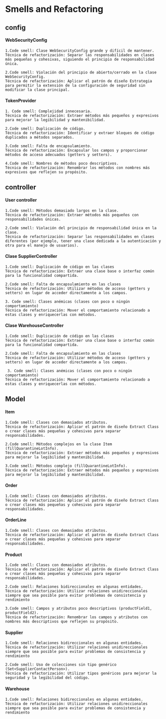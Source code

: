 # Smells and Refactoring

## config

#### WebSecurityConfig

    1.Code smell: Clase WebSecurityConfig grande y difícil de mantener. 
    Técnica de refactorización: Separar las responsabilidades en clases más pequeñas y cohesivas, siguiendo el principio de responsabilidad única.

    2.Code smell: Violación del principio de abierto/cerrado en la clase WebSecurityConfig. 
    Técnica de refactorización: Aplicar el patrón de diseño Estrategia para permitir la extensión de la configuración de seguridad sin modificar la clase principal.

#### TokenProvider

    1. Code smell: Complejidad innecesaria. 
    Técnica de refactorización: Extraer métodos más pequeños y expresivos para mejorar la legibilidad y mantenibilidad.
    
    2.Code smell: Duplicación de código. 
    Técnica de refactorización: Identificar y extraer bloques de código duplicados a métodos separados.
    
    3.Code smell: Falta de encapsulamiento.
    Técnica de refactorización: Encapsular los campos y proporcionar métodos de acceso adecuados (getters y setters).
    
    4.Code smell: Nombres de métodos poco descriptivos.
    Técnica de refactorización: Renombrar los métodos con nombres más expresivos que reflejen su propósito.



## controller

#### User controller

    1.Code smell: Métodos demasiado largos en la clase. 
    Técnica de refactorización: Extraer métodos más pequeños con responsabilidades únicas.

    2.Code smell: Violación del principio de responsabilidad única en la clase. 
    Técnica de refactorización: Separar las responsabilidades en clases diferentes (por ejemplo, tener una clase dedicada a la autenticación y otra para el manejo de usuarios).

#### Clase SupplierController
    1.Code smell: Duplicación de código en las clases 
    Técnica de refactorización: Extraer una clase base o interfaz común para la funcionalidad compartida.

    2.Code smell: Falta de encapsulamiento en las clases 
    Técnica de refactorización: Utilizar métodos de acceso (getters y setters) en lugar de acceder directamente a los campos.

    3. Code smell: Clases anémicas (clases con poco o ningún comportamiento) 
    Técnica de refactorización: Mover el comportamiento relacionado a estas clases y enriquecerlas con métodos.

#### Clase WarehouseController
    1.Code smell: Duplicación de código en las clases
    Técnica de refactorización: Extraer una clase base o interfaz común para la funcionalidad compartida.

    2.Code smell: Falta de encapsulamiento en las clases
    Técnica de refactorización: Utilizar métodos de acceso (getters y setters) en lugar de acceder directamente a los campos.

     3. Code smell: Clases anémicas (clases con poco o ningún comportamiento) 
    Técnica de refactorización: Mover el comportamiento relacionado a estas clases y enriquecerlas con métodos.

## Model

#### Item

    1.Code smell: Clases con demasiados atributos.
    Técnica de refactorización: Aplicar el patrón de diseño Extract Class o crear clases más pequeñas y cohesivas para separar responsabilidades.

    2.Code smell: Métodos complejos en la clase Item (fillQuarantineLotInfo). 
    Técnica de refactorización: Extraer métodos más pequeños y expresivos para mejorar la legibilidad y mantenibilidad.

    3.Code smell: Métodos complejo (fillQuarantineLotInfo). 
    Técnica de refactorización: Extraer métodos más pequeños y expresivos para mejorar la legibilidad y mantenibilidad.

#### Order

    1.Code smell: Clases con demasiados atributos. 
    Técnica de refactorización: Aplicar el patrón de diseño Extract Class o crear clases más pequeñas y cohesivas para separar responsabilidades.

#### OrderLine

    1.Code smell: Clases con demasiados atributos. 
    Técnica de refactorización: Aplicar el patrón de diseño Extract Class o crear clases más pequeñas y cohesivas para separar responsabilidades.

#### Product

    1.Code smell: Clases con demasiados atributos. 
    Técnica de refactorización: Aplicar el patrón de diseño Extract Class o crear clases más pequeñas y cohesivas para separar responsabilidades.
    
    2.Code smell: Relaciones bidireccionales en algunas entidades. 
    Técnica de refactorización: Utilizar relaciones unidireccionales siempre que sea posible para evitar problemas de consistencia y rendimiento
    
    3.Code smell: Campos y atributos poco descriptivos (productField1, productField2). 
    Técnica de refactorización: Renombrar los campos y atributos con nombres más descriptivos que reflejen su propósito.
#### Supplier

    1.Code smell: Relaciones bidireccionales en algunas entidades. 
    Técnica de refactorización: Utilizar relaciones unidireccionales siempre que sea posible para evitar problemas de consistencia y rendimiento

    2.Code smell: Uso de colecciones sin tipo genérico (Set<SupplierContactPerson>). 
    Técnica de refactorización: Utilizar tipos genéricos para mejorar la seguridad y la legibilidad del código. 
#### Warehouse

    1.Code smell: Relaciones bidireccionales en algunas entidades. 
    Técnica de refactorización: Utilizar relaciones unidireccionales siempre que sea posible para evitar problemas de consistencia y rendimiento


    





